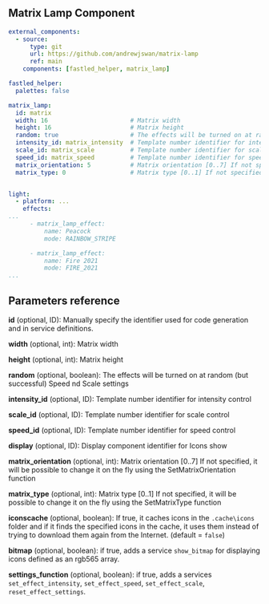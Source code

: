 ## Matrix Lamp Component

```Yaml
external_components:
  - source:
      type: git
      url: https://github.com/andrewjswan/matrix-lamp
      ref: main
    components: [fastled_helper, matrix_lamp]

fastled_helper:
  palettes: false

matrix_lamp:
  id: matrix
  width: 16                       # Matrix width
  height: 16                      # Matrix height
  random: true                    # The effects will be turned on at random (but successful) Speed ​nd Scale settings
  intensity_id: matrix_intensity  # Template number identifier for intensity control
  scale_id: matrix_scale          # Template number identifier for scale control
  speed_id: matrix_speed          # Template number identifier for speed control
  matrix_orientation: 5           # Matrix orientation [0..7] If not specified, it will be possible to change it on the fly using the SetMatrixOrientation function
  matrix_type: 0                  # Matrix type [0..1] If not specified, it will be possible to change it on the fly using the SetMatrixType function


light:
  - platform: ...
    effects:
...
      - matrix_lamp_effect:
          name: Peacock
          mode: RAINBOW_STRIPE

      - matrix_lamp_effect:
          name: Fire 2021
          mode: FIRE_2021
...
```

## Parameters reference

**id** (optional, ID): Manually specify the identifier used for code generation and in service definitions.

**width** (optional, int): Matrix width

**height** (optional, int):  Matrix height

**random** (optional, boolean): The effects will be turned on at random (but successful) Speed ​nd Scale settings

**intensity_id** (optional, ID): Template number identifier for intensity control

**scale_id** (optional, ID): Template number identifier for scale control

**speed_id** (optional, ID): Template number identifier for speed control

**display** (optional, ID): Display component identifier for Icons show

**matrix_orientation** (optional, int): Matrix orientation [0..7] If not specified, it will be possible to change it on the fly using the SetMatrixOrientation function

**matrix_type** (optional, int): Matrix type [0..1] If not specified, it will be possible to change it on the fly using the SetMatrixType function

**iconscache** (optional, boolean): If true, it caches icons in the `.cache\icons` folder and if it finds the specified icons in the cache, it uses them instead of trying to download them again from the Internet. (default = `false`)

**bitmap** (optional, boolean): if true, adds a service `show_bitmap` for displaying icons defined as an rgb565 array.

**settings_function** (optional, boolean): if true, adds a services `set_effect_intensity`, `set_effect_speed`, `set_effect_scale`, `reset_effect_settings`.

